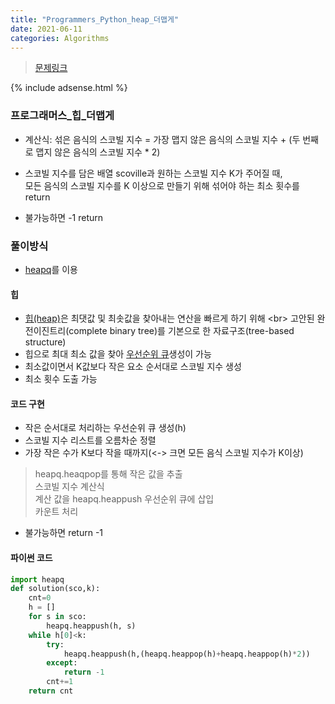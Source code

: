 ```yaml
---
title: "Programmers_Python_heap_더맵게"
date: 2021-06-11
categories: Algorithms
---
```

> [문제링크](https://programmers.co.kr/learn/courses/30/parts/12117)

{% include adsense.html %}

### 프로그래머스_힙_더맵게
- 계산식: 섞은 음식의 스코빌 지수 = 가장 맵지 않은 음식의 스코빌 지수 + (두 번째로 맵지 않은 음식의 스코빌 지수 * 2)

- 스코빌 지수를 담은 배열 scoville과 원하는 스코빌 지수 K가 주어질 때, <br>
  모든 음식의 스코빌 지수를 K 이상으로 만들기 위해 섞어야 하는 최소 횟수를 return
- 불가능하면  -1 return

### 풀이방식
- [heapq](https://docs.python.org/3/library/heapq.html)를 이용

#### 힙
-  [힙(heap)](https://ko.wikipedia.org/wiki/힙_(자료_구조))은 최댓값 및 최솟값을 찾아내는 연산을 빠르게 하기 위해 <br>
  고안된 완전이진트리(complete binary tree)를 기본으로 한 자료구조(tree-based structure)
-  힙으로 최대 최소 값을 찾아 [우선순위 큐](https://ko.wikipedia.org/wiki/우선순위_큐)생성이 가능
-  최소값이면서 K값보다 작은 요소 순서대로 스코빌 지수 생성
-  최소 횟수 도출 가능

#### 코드 구현
-  작은 순서대로 처리하는 우선순위 큐 생성(h)
-  스코빌 지수 리스트를 오름차순 정렬
-  가장 작은 수가 K보다 작을 때까지(<-> 크면 모든 음식 스코빌 지수가 K이상)
>   heapq.heaqpop를 통해 작은 값을 추출<br>
>   스코빌 지수 계산식<br>
>   계산 값을 heapq.heappush 우선순위 큐에 삽입<br>
>   카운트 처리 <br>
-  불가능하면 return -1

#### 파이썬 코드

```python
import heapq 
def solution(sco,k):
    cnt=0
    h = []
    for s in sco:
        heapq.heappush(h, s)
    while h[0]<k:
        try:
            heapq.heappush(h,(heapq.heappop(h)+heapq.heappop(h)*2))
        except:
            return -1
        cnt+=1
    return cnt
```

